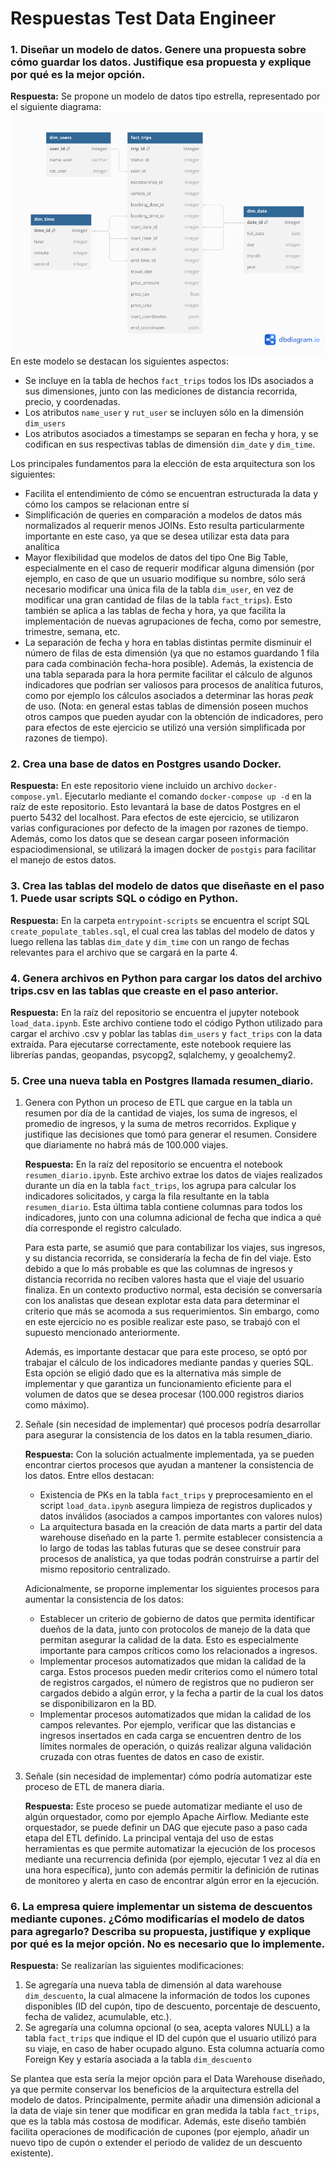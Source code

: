 # Respuestas Test Data Engineer

### 1. Diseñar un modelo de datos. Genere una propuesta sobre cómo guardar los datos. Justifique esa propuesta y explique por qué es la mejor opción.

**Respuesta:** Se propone un modelo de datos tipo estrella, representado por el siguiente diagrama:
![Modelo de datos](./dbdiagram.png)
En este modelo se destacan los siguientes aspectos:


- Se incluye en la tabla de hechos `fact_trips` todos los IDs asociados a sus dimensiones, junto con las mediciones de distancia recorrida, precio, y coordenadas.
- Los atributos `name_user` y `rut_user` se incluyen sólo en la dimensión `dim_users`
- Los atributos asociados a timestamps se separan en fecha y hora, y se codifican en sus respectivas tablas de dimensión `dim_date` y `dim_time`.

Los principales fundamentos para la elección de esta arquitectura son los siguientes:

- Facilita el entendimiento de cómo se encuentran estructurada la data y cómo los campos se relacionan entre sí
- Simplificación de queries en comparación a modelos de datos más normalizados al requerir menos JOINs. Esto resulta particularmente importante en este caso, ya que se desea utilizar esta data para analítica
- Mayor flexibilidad que modelos de datos del tipo One Big Table, especialmente en el caso de requerir modificar alguna dimensión (por ejemplo, en caso de que un usuario modifique su nombre, sólo será necesario modificar una única fila de la tabla `dim_user`, en vez de modificar una gran cantidad de filas de la tabla `fact_trips`). Esto también se aplica a las tablas de fecha y hora, ya que facilita la implementación de nuevas agrupaciones de fecha, como por semestre, trimestre, semana, etc.
- La separación de fecha y hora en tablas distintas permite disminuir el número de filas de esta dimensión (ya que no estamos guardando 1 fila para cada combinación fecha-hora posible). Además, la existencia de una tabla separada para la hora permite facilitar el cálculo de algunos indicadores que podrían ser valiosos para procesos de analítica futuros, como por ejemplo los cálculos asociados a determinar las horas *peak* de uso. (Nota: en general estas tablas de dimensión poseen muchos otros campos que pueden ayudar con la obtención de indicadores, pero para efectos de este ejercicio se utilizó una versión simplificada por razones de tiempo).

### 2. Crea una base de datos en Postgres usando Docker.

**Respuesta:** En este repositorio viene incluido un archivo `docker-compose.yml`. Ejecutarlo mediante el comando `docker-compose up -d` en la raíz de este repositorio. Esto levantará la base de datos Postgres en el puerto 5432 del localhost. Para efectos de este ejercicio, se utilizaron varias configuraciones por defecto de la imagen por razones de tiempo. Además, como los datos que se desean cargar poseen información espaciodimensional, se utilizará la imagen docker de `postgis` para facilitar el manejo de estos datos.

### 3. Crea las tablas del modelo de datos que diseñaste en el paso 1. Puede usar scripts SQL o código en Python.

**Respuesta:** En la carpeta `entrypoint-scripts` se encuentra el script SQL `create_populate_tables.sql`, el cual crea las tablas del modelo de datos y luego rellena las tablas `dim_date` y `dim_time` con un rango de fechas relevantes para el archivo que se cargará en la parte 4.

### 4. Genera archivos en Python para cargar los datos del archivo trips.csv en las tablas que creaste en el paso anterior.
**Respuesta:** En la raíz del repositorio se encuentra el jupyter notebook `load_data.ipynb`. Este archivo contiene todo el código Python utilizado para cargar el archivo .csv y poblar las tablas `dim_users` y `fact_trips` con la data extraída. Para ejecutarse correctamente, este notebook requiere las librerías pandas, geopandas, psycopg2, sqlalchemy, y geoalchemy2.

### 5. Cree una nueva tabla en Postgres llamada resumen_diario.
1. Genera con Python un proceso de ETL que cargue en la tabla un resumen por día de la cantidad de viajes, los suma de ingresos, el promedio de ingresos, y la suma de metros recorridos. Explique y justifique las decisiones que tomó para generar el resumen. Considere que diariamente no habrá más de 100.000 viajes.

	**Respuesta:** En la raíz del repositorio se encuentra el notebook `resumen_diario.ipynb`. Este archivo extrae los datos de viajes realizados durante un día en la tabla `fact_trips`, los agrupa para calcular los indicadores solicitados, y carga la fila resultante en la tabla `resumen_diario`. Esta última tabla contiene columnas para todos los indicadores, junto con una columna adicional de fecha que indica a qué día corresponde el registro calculado.

    Para esta parte, se asumió que para contabilizar los viajes, sus ingresos, y su distancia recorrida, se consideraría la fecha de fin del viaje. Esto debido a que lo más probable es que las columnas de ingresos y distancia recorrida no reciben valores hasta que el viaje del usuario finaliza. En un contexto productivo normal, esta decisión se conversaría con los analistas que desean explotar esta data para determinar el criterio que más se acomoda a sus requerimientos. Sin embargo, como en este ejercicio no es posible realizar este paso, se trabajó con el supuesto mencionado anteriormente.

    Además, es importante destacar que para este proceso, se optó por trabajar el cálculo de los indicadores mediante pandas y queries SQL. Esta opción se eligió dado que es la alternativa más simple de implementar y que garantiza un funcionamiento eficiente para el volumen de datos que se desea procesar (100.000 registros diarios como máximo).
2. Señale (sin necesidad de implementar) qué procesos podría desarrollar para asegurar la consistencia de los datos en la tabla resumen_diario.

    **Respuesta:** Con la solución actualmente implementada, ya se pueden encontrar ciertos procesos que ayudan a mantener la consistencia de los datos. Entre ellos destacan:
    - Existencia de PKs en la tabla `fact_trips` y preprocesamiento en el script `load_data.ipynb` asegura limpieza de registros duplicados y datos inválidos (asociados a campos importantes con valores nulos)
    - La arquitectura basada en la creación de data marts a partir del data warehouse diseñado en la parte 1. permite establecer consistencia a lo largo de todas las tablas futuras que se desee construir para procesos de analística, ya que todas podrán construirse a partir del mismo repositorio centralizado.
    
    Adicionalmente, se proporne implementar los siguientes procesos para aumentar la consistencia de los datos:
    - Establecer un criterio de gobierno de datos que permita identificar dueños de la data, junto con protocolos de manejo de la data que permitan asegurar la calidad de la data. Esto es especialmente importante para campos críticos como los relacionados a ingresos.
    - Implementar procesos automatizados que midan la calidad de la carga. Estos procesos pueden medir criterios como el número total de registros cargados, el número de registros que no pudieron ser cargados debido a algún error, y la fecha a partir de la cual los datos se disponibilizaron en la BD.
    - Implementar procesos automatizados que midan la calidad de los campos relevantes. Por ejemplo, verificar que las distancias e ingresos insertados en cada carga se encuentren dentro de los límites normales de operación, o quizás realizar alguna validación cruzada con otras fuentes de datos en caso de existir.
3. Señale (sin necesidad de implementar) cómo podría automatizar este proceso de ETL de manera diaria.
    
    **Respuesta:** Este proceso se puede automatizar mediante el uso de algún orquestador, como por ejemplo Apache Airflow. Mediante este orquestador, se puede definir un DAG que ejecute paso a paso cada etapa del ETL definido. La principal ventaja del uso de estas herramientas es que permite automatizar la ejecución de los procesos mediante una recurrencia definida (por ejemplo, ejecutar 1 vez al día en una hora específica), junto con además permitir la definición de rutinas de monitoreo y alerta en caso de encontrar algún error en la ejecución.

### 6. La empresa quiere implementar un sistema de descuentos mediante cupones. ¿Cómo modificarías el modelo de datos para agregarlo? Describa su propuesta, justifique y explique por qué es la mejor opción. No es necesario que lo implemente.
**Respuesta:** Se realizarían las siguientes modificaciones:
1. Se agregaría una nueva tabla de dimensión al data warehouse `dim_descuento`, la cual almacene la información de todos los cupones disponibles (ID del cupón, tipo de descuento, porcentaje de descuento, fecha de validez, acumulable, etc.).
2. Se agregaría una columna opcional (o sea, acepta valores NULL) a la tabla `fact_trips` que indique el ID del cupón que el usuario utilizó para su viaje, en caso de haber ocupado alguno. Esta columna actuaría como Foreign Key y estaría asociada a la tabla `dim_descuento`

Se plantea que esta sería la mejor opción para el Data Warehouse diseñado, ya que permite conservar los beneficios de la arquitectura estrella del modelo de datos. Principalmente, permite añadir una dimensión adicional a la data de viaje sin tener que modificar en gran medida la tabla `fact_trips`, que es la tabla más costosa de modificar. Además, este diseño también facilita operaciones de modificación de cupones (por ejemplo, añadir un nuevo tipo de cupón o extender el periodo de validez de un descuento existente).
